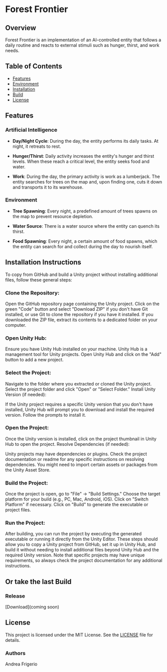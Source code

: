 # Forest Frontier
 
## Overview
Forest Frontier is an implementation of an AI-controlled entity that follows a daily routine and reacts to external stimuli such as hunger, thirst, and work needs.

## Table of Contents

- [Features](#features)
- [Environment](#environment)
- [Installation](#Installation-Instructions)
- [Build](#Or-take-the-last-Build)
- [License](#license)

## Features

### Artificial Intelligence

- **Day/Night Cycle**: During the day, the entity performs its daily tasks. At night, it retreats to rest.
  
- **Hunger/Thirst**: Daily activity increases the entity's hunger and thirst levels. When these reach a critical level, the entity seeks food and water.

- **Work**: During the day, the primary activity is work as a lumberjack. The entity searches for trees on the map and, upon finding one, cuts it down and transports it to its warehouse.

### Environment

- **Tree Spawning**: Every night, a predefined amount of trees spawns on the map to prevent resource depletion.
  
- **Water Source**: There is a water source where the entity can quench its thirst.
  
- **Food Spawning**: Every night, a certain amount of food spawns, which the entity can search for and collect during the day to nourish itself.

## Installation Instructions

To copy from GitHub and build a Unity project without installing additional files, follow these general steps:

### Clone the Repository:

Open the GitHub repository page containing the Unity project.
Click on the green "Code" button and select "Download ZIP" if you don't have Git installed, or use Git to clone the repository if you have it installed.
If you downloaded the ZIP file, extract its contents to a dedicated folder on your computer.
### Open Unity Hub:

Ensure you have Unity Hub installed on your machine. Unity Hub is a management tool for Unity projects.
Open Unity Hub and click on the "Add" button to add a new project.
### Select the Project:

Navigate to the folder where you extracted or cloned the Unity project.
Select the project folder and click "Open" or "Select Folder."
Install Unity Version (if needed):

If the Unity project requires a specific Unity version that you don't have installed, Unity Hub will prompt you to download and install the required version. Follow the prompts to install it.
### Open the Project:

Once the Unity version is installed, click on the project thumbnail in Unity Hub to open the project.
Resolve Dependencies (if needed):

Unity projects may have dependencies or plugins. Check the project documentation or readme for any specific instructions on resolving dependencies. You might need to import certain assets or packages from the Unity Asset Store.
### Build the Project:

Once the project is open, go to "File" -> "Build Settings."
Choose the target platform for your build (e.g., PC, Mac, Android, iOS).
Click on "Switch Platform" if necessary.
Click on "Build" to generate the executable or project files.
### Run the Project:

After building, you can run the project by executing the generated executable or running it directly from the Unity Editor.
These steps should allow you to copy a Unity project from GitHub, set it up in Unity Hub, and build it without needing to install additional files beyond Unity Hub and the required Unity version. Note that specific projects may have unique requirements, so always check the project documentation for any additional instructions.

## Or take the last Build

### Release

[Download](coming soon)

## License

This project is licensed under the MIT License. See the [LICENSE](LICENSE) file for details.

### Authors

Andrea Frigerio
